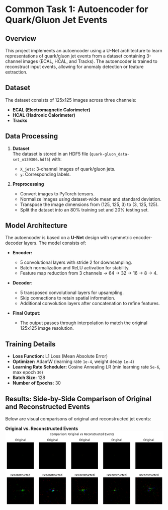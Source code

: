 # Common Task 1: Autoencoder for Quark/Gluon Jet Events

## Overview
This project implements an autoencoder using a U-Net architecture to learn representations of quark/gluon jet events from a dataset containing 3-channel images (ECAL, HCAL, and Tracks). The autoencoder is trained to reconstruct input events, allowing for anomaly detection or feature extraction.

## Dataset
The dataset consists of 125x125 images across three channels:
- **ECAL (Electromagnetic Calorimeter)**
- **HCAL (Hadronic Calorimeter)**
- **Tracks**

## Data Processing
1. **Dataset**  
   The dataset is stored in an HDF5 file (`quark-gluon_data-set_n139306.hdf5`) with:
   - `X_jets`: 3-channel images of quark/gluon jets.
   - `y`: Corresponding labels.

2. **Preprocessing**  
   - Convert images to PyTorch tensors.
   - Normalize images using dataset-wide mean and standard deviation.
   - Transpose the image dimensions from (125, 125, 3) to (3, 125, 125).
   - Split the dataset into an 80% training set and 20% testing set.

## Model Architecture
The autoencoder is based on a **U-Net** design with symmetric encoder-decoder layers. The model consists of:

- **Encoder:**
  - 5 convolutional layers with stride 2 for downsampling.
  - Batch normalization and ReLU activation for stability.
  - Feature map reduction from 3 channels → 64 → 32 → 16 → 8 → 4.

- **Decoder:**
  - 5 transposed convolutional layers for upsampling.
  - Skip connections to retain spatial information.
  - Additional convolution layers after concatenation to refine features.

- **Final Output:**
  - The output passes through interpolation to match the original 125x125 image resolution.

## Training Details
- **Loss Function:** L1 Loss (Mean Absolute Error)  
- **Optimizer:** AdamW (learning rate `1e-4`, weight decay `1e-4`)  
- **Learning Rate Scheduler:** Cosine Annealing LR (min learning rate `5e-6`, max epoch `30`)  
- **Batch Size:** 128  
- **Number of Epochs:** 30  

## Results: Side-by-Side Comparison of Original and Reconstructed Events
Below are visual comparisons of original and reconstructed jet events:

**Original vs. Reconstructed Events**  
![Original vs. Reconstructed](compare.png)


